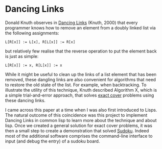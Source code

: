 Dancing Links
==============
Donald Knuth observes in [Dancing Links](https://www.ocf.berkeley.edu/~jchu/publicportal/sudoku/0011047.pdf) (Knuth, 2000) that every programmer knows how to remove an element from a doubly linked list via the following assignments:
```
L[R[x]] := L[x], R[L[x]] := R[x]
```
but relatively few realise that the reverse operation to put the element back is just as simple:
```
L[R[x]] := x, R[L[x]] := x
```

While it might be useful to clean up the links of a list element that has been removed, these dangling links are also convenient for algorithms that need to restore the old state of the list. For example, when backtracking. To illustrate the utility of this technique, Knuth described Algorithm X, which is a simple trial-and-error approach, that solves [exact cover](https://en.wikipedia.org/wiki/Exact_cover) problems using these dancing links.

I came across this paper at a time when I was also first introduced to Lisps. The natural outcome of this coincidence was this project to implement Dancing Links in common lisp to learn more about the technique and about lisp. Once we created a general solution for exact cover problems, it was then a small step to create a demonstration that solved [Sudoku](https://en.wikipedia.org/wiki/Sudoku). Indeed most of the additional software comprises the command-line interface to input (and debug the entry) of a sudoku board.
